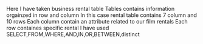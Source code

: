 Here I have taken business rental table 
Tables contains information orgainzed  in row and column 
In this case rental table contains 7 column and 10 rows
Each column contain an attribute related to our film rentals 
Each row containes specific rental
I have used SELECT,FROM,WHERE,AND,IN,OR,BETWEEN,distinct
